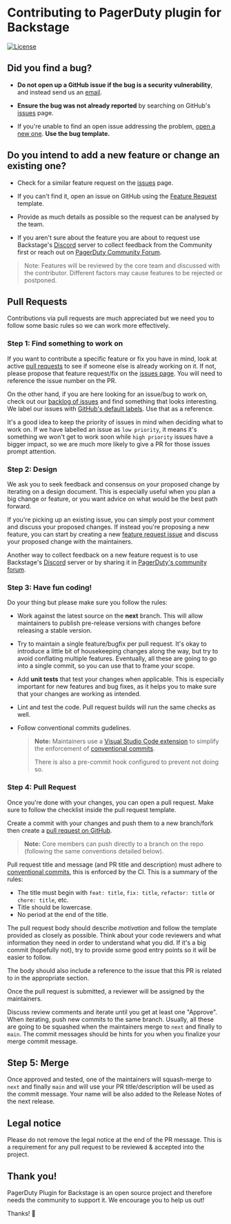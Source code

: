 # Contributing to PagerDuty plugin for Backstage

[![License](https://img.shields.io/github/license/rails/rails)](https://github.com/rails/rails)

## **Did you find a bug?**

* **Do not open up a GitHub issue if the bug is a security vulnerability**, and instead send us an [email](mailto:open-source@pagerduty.com).

* **Ensure the bug was not already reported** by searching on GitHub's [issues](https://github.com/pagerduty/backstage-plugin/issues) page.

* If you're unable to find an open issue addressing the problem, [open a new one](https://github.com/PagerDuty/backstage-plugin/issues/new?labels=bug&projects=&template=bug_report.md). **Use the bug template.**

## **Do you intend to add a new feature or change an existing one?**

* Check for a similar feature request on the [issues](https://github.com/pagerduty/backstage-plugin/issues) page.
  
* If you can't find it, open an issue on GitHub using the [Feature Request](https://github.com/PagerDuty/backstage-plugin/issues/new?assignees=&labels=enhancement&projects=&template=feature_request.md&title=) template.

* Provide as much details as possible so the request can be analysed by the team.

* If you aren't sure about the feature you are about to request use Backstage's [Discord](https://discord.gg/backstage-687207715902193673) server to collect feedback from the Community first or reach out on [PagerDuty Community Forum](https://community.pagerduty.com).

> Note: Features will be reviewed by the core team and discussed with the contributor. Different factors may cause features to be rejected or postponed.

## Pull Requests

Contributions via pull requests are much appreciated but we need you to follow some basic rules so we can work more effectively.

### Step 1: Find something to work on

If you want to contribute a specific feature or fix you have in mind, look at active [pull requests](https://github.com/pagerduty/backstage-plugin/pulls) to see if someone else is already working on it. If not, please propose that feature request/fix on the [issues page](https://github.com/pagerduty/backstage-plugin/issues). You will need to reference the issue number on the PR.

On the other hand, if you are here looking for an issue/bug to work on, check out our [backlog of issues](https://github.com/pagerduty/backstage-plugin/issues) and find something that looks interesting. We label our issues with [GitHub's default labels](https://docs.github.com/en/issues/using-labels-and-milestones-to-track-work/managing-labels#about-default-labels). Use that as a reference.

It's a good idea to keep the priority of issues in mind when deciding what to work on. If we have labelled an issue as `low priority`, it means it's something we won't get to work soon while `high priority` issues have a bigger impact, so we are much more likely to give a PR for those issues prompt attention.

### Step 2: Design

We ask you to seek feedback and consensus on your proposed change by iterating on a design document. This is especially useful when you plan a big change or feature, or you want advice on what would be the best path forward.

If you're picking up an existing issue, you can simply post your comment and discuss your proposed changes. If instead you're proposing a new feature, you can start by creating a new [feature request issue](https://github.com/PagerDuty/backstage-plugin/issues/new?assignees=&labels=enhancement&projects=&template=feature_request.md&title=) and discuss your proposed change with the maintainers.

Another way to collect feedback on a new feature request is to use Backstage's [Discord](https://discord.gg/backstage-687207715902193673) server or by sharing it in [PagerDuty's community forum](https://community.pagerduty.com).

### Step 3: Have fun coding!

Do your thing but please make sure you follow the rules:

* Work against the latest source on the **next** branch. This will allow maintainers to publish pre-release versions with changes before releasing a stable version.
* Try to maintain a single feature/bugfix per pull request. It's okay to introduce a little bit of housekeeping changes along the way, but try to avoid conflating multiple features. Eventually, all these are going to go into a single commit, so you can use that to frame your scope.
* Add **unit tests** that test your changes when applicable. This is especially important for new features and bug fixes, as it helps you to make sure that your changes are working as intended.
* Lint and test the code. Pull request builds will run the same checks as well.
* Follow conventional commits gudelines.

    >**Note:** Maintainers use a [Visual Studio Code extension](https://marketplace.visualstudio.com/items?itemName=vivaxy.vscode-conventional-commits) to simplify the enforcement of [conventional commits](https://www.conventionalcommits.org).
    >
    > There is also a pre-commit hook configured to prevent not doing so.

### Step 4: Pull Request

Once you're done with your changes, you can open a pull request. Make sure to follow the checklist inside the pull request template.

Create a commit with your changes and push them to a new branch/fork then create a [pull request on GitHub](https://docs.github.com/en/github/collaborating-with-pull-requests/proposing-changes-to-your-work-with-pull-requests/creating-a-pull-request-from-a-fork).
  
  > **Note:** Core members can push directly to a branch on the repo (following the same conventions detailed below).

Pull request title and message (and PR title and description) must adhere to [conventional commits](https://www.conventionalcommits.org), this is enforced by the CI. This is a summary of the rules:

* The title must begin with `feat: title`, `fix: title`, `refactor: title` or `chore: title`, etc.
* Title should be lowercase.
* No period at the end of the title.

The pull request body should describe _motivation_ and follow the template provided as closely as possible. Think about your code reviewers and what information they need in order to understand what you did. If it's a big commit (hopefully not), try to provide some good entry points so it will be easier to follow.

The body should also include a reference to the issue that this PR is related to in the appropriate section.

Once the pull request is submitted, a reviewer will be assigned by the maintainers.

Discuss review comments and iterate until you get at least one "Approve". When iterating, push new commits to the same branch. Usually, all these are going to be squashed when the maintainers merge to `next` and finally to `main`. The commit messages should be hints for you when you finalize your merge commit message.

## Step 5: Merge

Once approved and tested, one of the maintainers will squash-merge to `next` and finally `main` and will use your PR title/description will be used as the commit message. Your name will be also added to the Release Notes of the next release.

## Legal notice

Please do not remove the legal notice at the end of the PR message. This is a requirement for any pull request to be reviewed & accepted into the project.

## Thank you!

PagerDuty Plugin for Backstage is an open source project and therefore needs the community to support it. We encourage you to help us out!

Thanks! 💚
